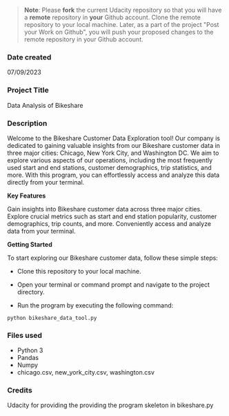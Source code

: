 >**Note**: Please **fork** the current Udacity repository so that you will have a **remote** repository in **your** Github account. Clone the remote repository to your local machine. Later, as a part of the project "Post your Work on Github", you will push your proposed changes to the remote repository in your Github account.

### Date created

07/09/2023

### Project Title

Data Analysis of Bikeshare

### Description
Welcome to the Bikeshare Customer Data Exploration tool! Our company is dedicated
to gaining valuable insights from our Bikeshare customer data in three major cities: Chicago, New York City, 
and Washington DC. We aim to explore various aspects of our operations, including the most frequently
used start and end stations, customer demographics, trip statistics, and more. With this program, you
can effortlessly access and analyze this data directly from your terminal.

**Key Features**

Gain insights into Bikeshare customer data across three major cities.
Explore crucial metrics such as start and end station popularity, customer demographics, trip counts, and more.
Conveniently access and analyze data from your terminal.

**Getting Started**

To start exploring our Bikeshare customer data, follow these simple steps:

- Clone this repository to your local machine.

- Open your terminal or command prompt and navigate to the project directory.

- Run the program by executing the following command:

`python bikeshare_data_tool.py`

### Files used

- Python 3
- Pandas
- Numpy
- chicago.csv, new_york_city.csv, washington.csv
 
### Credits

Udacity for providing the providing the program skeleton in bikeshare.py

